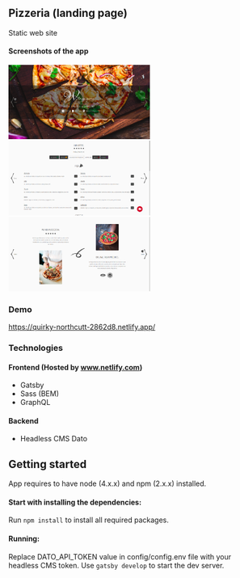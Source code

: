## Pizzeria (landing page)

Static web site

#### Screenshots of the app

<div>
 <p>
<img src="demo-images/img-1.png" width="280px">
<img src="demo-images/img-2.png" width="280px">
<img src="demo-images/img-3.png" width="280px">
  </p>
</div>

### Demo

  https://quirky-northcutt-2862d8.netlify.app/

### Technologies

#### Frontend (Hosted by www.netlify.com)

- Gatsby
- Sass (BEM)
- GraphQL

#### Backend

- Headless CMS Dato

## Getting started

  App requires to have node (4.x.x) and npm (2.x.x) installed.

#### Start with installing the dependencies:

  Run `npm install` to install all required packages.

#### Running:

  Replace DATO_API_TOKEN value in config/config.env file with your headless CMS token.
  Use `gatsby develop` to start the dev server.
